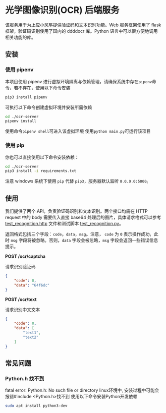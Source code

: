 # 光学图像识别(OCR) 后端服务

该服务用于为上应小风筝提供验证码和文本识别功能。Web 服务框架使用了 flask 框架，验证码识别使用了国内的 ddddocr 库。Python 语言中可以很方便地调用相关功能的库。



## 安装

### 使用 pipenv

本项目使用 pipenv 进行虚拟环境隔离与依赖管理，请确保系统中存在`pipenv`命令，若不存在，使用以下命令安装
```bash
pip3 install pipenv
```

可执行以下命令创建虚拟环境并安装所需依赖
```bash
cd ./ocr-server
pipenv install
```

使用命令`pipenv shell`可进入该虚拟环境
使用`python main.py`可运行该项目

### 使用 pip

你也可以直接使用以下命令安装依赖：
```bash
cd ./ocr-server
pip3 install -i requirements.txt
```
注意 windows 系统下使用 `pip` 代替 `pip3`，服务器默认监听 `0.0.0.0:5000`。


## 使用

我们提供了两个 API，负责验证码识别和文本识别。两个接口均需在 HTTP request 中的 body 需要传入直接 base64 处理后的图片，具体请求格式可以参考 [test_recognition.http](./test_recognition.http) 文件和测试脚本 [test_recognition.py](./test_recognition.py)。

返回格式包括三个字段：`code`，`data`，`msg`。注意， `code` 为 `0` 表示操作成功，此时 `msg` 字段将被忽略。否则，`data` 字段会被忽略，`msg` 字段会返回一些错误信息提示。

**POST /ocr/captcha**

请求识别验证码

```json
{
    "code": 0,
    "data": "64f6dc"
}
```

**POST /ocr/text**

请求识别中文文本

```json
{
    "code": 0,
    "data": [
        "text1",
        "text2"
    ]
}
```

## 常见问题

### Python.h 找不到
fatal error: Python.h: No such file or directory
linux环境中, 安装过程中可能会报错#include <Python.h>找不到
使用以下命令安装Python开发依赖
```bash
sudo apt install python3-dev
```